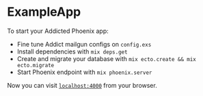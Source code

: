 # ExampleApp

To start your Addicted Phoenix app:

  * Fine tune Addict mailgun configs on `config.exs`
  * Install dependencies with `mix deps.get`
  * Create and migrate your database with `mix ecto.create && mix ecto.migrate`
  * Start Phoenix endpoint with `mix phoenix.server`


Now you can visit [`localhost:4000`](http://localhost:4000) from your browser.

